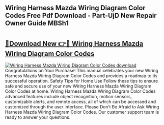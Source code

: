 ## Wiring Harness Mazda Wiring Diagram Color Codes Free Pdf Download - Part-UjD New Repair Owner Guide MBSh1

# <h2><a href="http://dfsow5g.blite.top/?on=Wiring+Harness+Mazda+Wiring+Diagram+Color+Codes">🔗Download New 👉🔴 Wiring Harness Mazda Wiring Diagram Color Codes</a></h2>

[![Wiring Harness Mazda Wiring Diagram Color Codes download](https://i.imgur.com/lujVjoI.png)](http://dfsow5g.blite.top/?on=Wiring+Harness+Mazda+Wiring+Diagram+Color+Codes)
Congratulations on Your Purchase! This manual celebrates your new Wiring Harness Mazda Wiring Diagram Color Codes and provides a roadmap to its successful operation. Safety Tips for Home Use Follow these tips to ensure safe and secure use of your new Wiring Harness Mazda Wiring Diagram Color Codes at home. Wiring Harness Mazda Wiring Diagram Color Codes advanced features include object recognition, motion sensors, customizable alerts, and remote access, all of which can be accessed and customized through the user interface. Please Don't Be Afraid to Ask Wiring Harness Mazda Wiring Diagram Color Codes. Our customer support team is ready to answer your questions.
